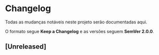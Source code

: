 # Changelog
Todas as mudanças notáveis neste projeto serão documentadas aqui.

O formato segue **Keep a Changelog** e as versões seguem **SemVer 2.0.0**.

## [Unreleased]

<!-- As próximas entradas serão geradas automaticamente pelo semantic-release. -->
